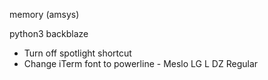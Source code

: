 memory (amsys)

python3
backblaze

- Turn off spotlight shortcut
- Change iTerm font to powerline - Meslo LG L DZ Regular
